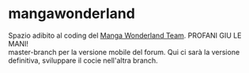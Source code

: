 # mangawonderland <br>
Spazio adibito al coding del <a href="http://mangawonderland.forumcommunity.net">Manga Wonderland Team</a>. PROFANI GIU LE MANI! <br>
master-branch per la versione mobile del forum. Qui ci sarà la versione definitiva, sviluppare il cocie nell'altra branch.
